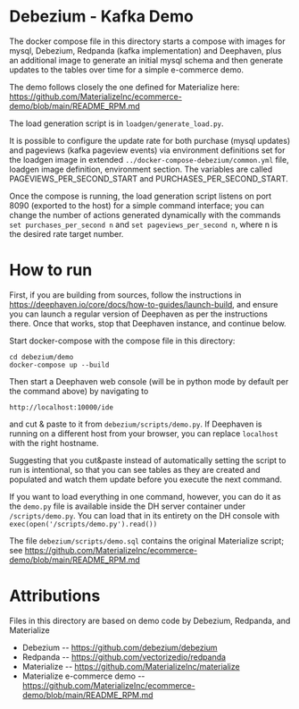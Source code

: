Debezium - Kafka Demo
=====================

The docker compose file in this directory starts a compose with
images for mysql, Debezium, Redpanda (kafka implementation) and Deephaven,
plus an additional image to generate an initial mysql schema and
then generate updates to the tables over time for a simple e-commerce demo.

The demo follows closely the one defined for Materialize here:
https://github.com/MaterializeInc/ecommerce-demo/blob/main/README_RPM.md

The load generation script is in `loadgen/generate_load.py`.

It is possible to configure the update rate for both purchase
(mysql updates) and pageviews (kafka pageview events) via
environment definitions set for the loadgen image in extended
`../docker-compose-debezium/common.yml` file, loadgen image
definition, environment section.  The variables are called
PAGEVIEWS_PER_SECOND_START and PURCHASES_PER_SECOND_START.

Once the compose is running, the load generation script listens on
port 8090 (exported to the host) for a simple command interface;
you can change the number of actions generated dynamically
with the commands `set purchases_per_second n` and
`set pageviews_per_second n`, where n is the desired rate
target number.

How to run
==========

First, if you are building from sources, follow the instructions
in https://deephaven.io/core/docs/how-to-guides/launch-build,
and ensure you can launch a regular version of Deephaven
as per the instructions there.  Once that works, stop that
Deephaven instance, and continue below.

Start docker-compose with the compose file in this
directory:

```
cd debezium/demo
docker-compose up --build
```

Then start a Deephaven web console (will be in python mode
by default per the command above) by navigating to

```
http://localhost:10000/ide
```

and cut & paste to it from `debezium/scripts/demo.py`.  If Deephaven is running
on a different host from your browser, you can replace `localhost`
with the right hostname.

Suggesting that you cut&paste instead of automatically setting
the script to run is intentional, so that you can see tables
as they are created and populated and watch them update
before you execute the next command.

If you want to load everything in one command, however,
you can do it as the `demo.py` file is available inside
the DH server container under `/scripts/demo.py`.
You can load that in its entirety on the DH console with
`exec(open('/scripts/demo.py').read())`

The file `debezium/scripts/demo.sql` contains the original
Materialize script; see
https://github.com/MaterializeInc/ecommerce-demo/blob/main/README_RPM.md

Attributions
============

Files in this directory are based on demo code by
Debezium, Redpanda, and Materialize

* Debezium -- https://github.com/debezium/debezium
* Redpanda -- https://github.com/vectorizedio/redpanda
* Materialize -- https://github.com/MaterializeInc/materialize
* Materialize e-commerce demo -- https://github.com/MaterializeInc/ecommerce-demo/blob/main/README_RPM.md